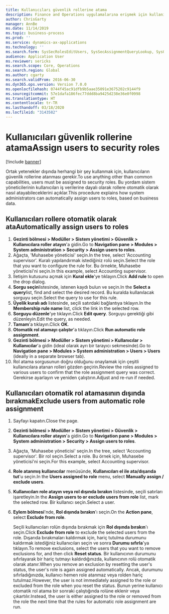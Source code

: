 ```yaml
---
title: Kullanıcıları güvenlik rollerine atama
description: Finance and Operations uygulamalarına erişmek için kullanıcıların güvenlik rolleri atanmış olmalıdır.
author: ChrisGarty
manager: AnnBe
ms.date: 11/14/2019
ms.topic: business-process
ms.prod: ''
ms.service: dynamics-ax-applications
ms.technology: ''
ms.search.form: SysSecRolesEditUsers, SysSecAssignmentQueryLookup, SysQueryForm, SysSecRoleExcludeUsers
audience: Application User
ms.reviewer: sericks
ms.search.scope: Core, Operations
ms.search.region: Global
ms.author: cgarty
ms.search.validFrom: 2016-06-30
ms.dyn365.ops.version: Version 7.0.0
ms.openlocfilehash: 0744f45ac91dfb9b5aae35091e3675202c9144f9
ms.sourcegitcommit: 57e1dafa186fec77ddd8ba9425d238e36e0f0998
ms.translationtype: HT
ms.contentlocale: tr-TR
ms.lasthandoff: 03/18/2020
ms.locfileid: "3143582"
---
```

# <a name="assign-users-to-security-roles"></a><span data-ttu-id="1252e-103">Kullanıcıları güvenlik rollerine atama</span><span class="sxs-lookup"><span data-stu-id="1252e-103">Assign users to security roles</span></span>

[!include [banner](../../includes/banner.md)]

<span data-ttu-id="1252e-104">Ortak yetenekler dışında herhangi bir şey kullanmak için, kullanıcıların güvenlik rollerine atanması gerekir.</span><span class="sxs-lookup"><span data-stu-id="1252e-104">To use anything other than common capabilities, users must be assigned to security roles.</span></span> <span data-ttu-id="1252e-105">Bu yordam sistem yöneticilerinin kullanıcıları iş verilerine dayalı olarak rollere otomatik olarak nasıl atayabileceklerini açıklar.</span><span class="sxs-lookup"><span data-stu-id="1252e-105">This procedure explains how system administrators can automatically assign users to roles, based on business data.</span></span> 

## <a name="automatically-assign-users-to-roles"></a><span data-ttu-id="1252e-106">Kullanıcıları rollere otomatik olarak ata</span><span class="sxs-lookup"><span data-stu-id="1252e-106">Automatically assign users to roles</span></span>
1. <span data-ttu-id="1252e-107">**Gezinti bölmesi > Modüller > Sistem yönetimi > Güvenlik > Kullanıcılara roller atayın**'a gidin.</span><span class="sxs-lookup"><span data-stu-id="1252e-107">Go to **Navigation pane > Modules > System administration > Security > Assign users to roles**.</span></span>
2. <span data-ttu-id="1252e-108">Ağaçta, 'Muhasebe yöneticisi' seçin.</span><span class="sxs-lookup"><span data-stu-id="1252e-108">In the tree, select 'Accounting supervisor'.</span></span> <span data-ttu-id="1252e-109">Kuralı yapılandırmak istediğiniz rolü seçin.</span><span class="sxs-lookup"><span data-stu-id="1252e-109">Select the role that you want to configure the rule for.</span></span> <span data-ttu-id="1252e-110">Bu örnekte, Muhasebe yöneticisi'ni seçin.</span><span class="sxs-lookup"><span data-stu-id="1252e-110">In this example, select Accounting supervisor.</span></span> 
3. <span data-ttu-id="1252e-111">İletişim kutusunu açmak için **Kural ekle**'ye tıklayın.</span><span class="sxs-lookup"><span data-stu-id="1252e-111">Click **Add rule** to open the drop dialog.</span></span>
4. <span data-ttu-id="1252e-112">**Sorgu seçin**listesinde, istenen kaydı bulun ve seçin.</span><span class="sxs-lookup"><span data-stu-id="1252e-112">In the **Select a query**list, find and select the desired record.</span></span> <span data-ttu-id="1252e-113">Bu kuralda kullanılacak sorguyu seçin.</span><span class="sxs-lookup"><span data-stu-id="1252e-113">Select the query to use for this rule.</span></span>  
5. <span data-ttu-id="1252e-114">**Üyelik kuralı adı** listesinde, seçili satırdaki bağlantıya tıklayın.</span><span class="sxs-lookup"><span data-stu-id="1252e-114">In the **Membership rule name** list, click the link in the selected row.</span></span>
6. <span data-ttu-id="1252e-115">**Sorguyu düzenle**'ye tıklayın.</span><span class="sxs-lookup"><span data-stu-id="1252e-115">Click **Edit query**.</span></span> <span data-ttu-id="1252e-116">Sorguyu gerektiği gibi düzenleyin.</span><span class="sxs-lookup"><span data-stu-id="1252e-116">Edit the query, as needed.</span></span>  
7. <span data-ttu-id="1252e-117">**Tamam**'a tıklayın.</span><span class="sxs-lookup"><span data-stu-id="1252e-117">Click **OK**.</span></span>
8. <span data-ttu-id="1252e-118">**Otomatik rol atamayı çalıştır**'a tıklayın.</span><span class="sxs-lookup"><span data-stu-id="1252e-118">Click **Run automatic role assignment**.</span></span>
9. <span data-ttu-id="1252e-119">**Gezinti bölmesi > Modüller > Sistem yönetimi > Kullanıcılar > Kullanıcılar**'a gidin (ideal olarak ayrı bir tarayıcı sekmesinde).</span><span class="sxs-lookup"><span data-stu-id="1252e-119">Go to **Navigation pane > Modules > System administration > Users > Users** (ideally in a separate browser tab).</span></span>
10. <span data-ttu-id="1252e-120">Rol atama sorgusunun doğru olduğunu onaylamak için çeşitli kullanıcılara atanan rolleri gözden geçirin.</span><span class="sxs-lookup"><span data-stu-id="1252e-120">Review the roles assigned to various users to confirm that the role assignment query was correct.</span></span> <span data-ttu-id="1252e-121">Gerekirse ayarlayın ve yeniden çalıştırın.</span><span class="sxs-lookup"><span data-stu-id="1252e-121">Adjust and re-run if needed.</span></span>

## <a name="exclude-users-from-automatic-role-assignment"></a><span data-ttu-id="1252e-122">Kullanıcıları otomatik rol atamasının dışında bırakmak</span><span class="sxs-lookup"><span data-stu-id="1252e-122">Exclude users from automatic role assignment</span></span>
1. <span data-ttu-id="1252e-123">Sayfayı kapatın.</span><span class="sxs-lookup"><span data-stu-id="1252e-123">Close the page.</span></span>
2. <span data-ttu-id="1252e-124">**Gezinti bölmesi > Modüller > Sistem yönetimi > Güvenlik > Kullanıcılara roller atayın**'a gidin.</span><span class="sxs-lookup"><span data-stu-id="1252e-124">Go to **Navigation pane > Modules > System administration > Security > Assign users to roles**.</span></span>
3. <span data-ttu-id="1252e-125">Ağaçta, 'Muhasebe yöneticisi' seçin.</span><span class="sxs-lookup"><span data-stu-id="1252e-125">In the tree, select 'Accounting supervisor'.</span></span> <span data-ttu-id="1252e-126">Bir rol seçin.</span><span class="sxs-lookup"><span data-stu-id="1252e-126">Select a role.</span></span> <span data-ttu-id="1252e-127">Bu örnek için, Muhasebe yöneticisi'ni seçin.</span><span class="sxs-lookup"><span data-stu-id="1252e-127">For this example, select Accounting supervisor.</span></span>  
4. <span data-ttu-id="1252e-128">**Role atanmış kullanıcılar** menüsünde, **Kullanıcıları el ile ata/dışarıda tut**'u seçin.</span><span class="sxs-lookup"><span data-stu-id="1252e-128">In the **Users assigned to role** menu, select **Manually assign / exclude users**.</span></span>
5. <span data-ttu-id="1252e-129">**Kullanıcıları role atayın veya rol dışında bırakın** listesinde, seçili satırları işaretleyin.</span><span class="sxs-lookup"><span data-stu-id="1252e-129">In the **Assign users to or exclude users from role** list, mark the selected row.</span></span> <span data-ttu-id="1252e-130">Bir kullanıcı seçin.</span><span class="sxs-lookup"><span data-stu-id="1252e-130">Select a user.</span></span>  
6. <span data-ttu-id="1252e-131">**Eylem bölmesi**'nde, **Rol dışında bırakın**'ı seçin.</span><span class="sxs-lookup"><span data-stu-id="1252e-131">On the **Action pane**, select **Exclude from role**.</span></span>
    
    <span data-ttu-id="1252e-132">Seçili kullanıcıları rolün dışında bırakmak için **Rol dışında bırakın**'ı seçin.</span><span class="sxs-lookup"><span data-stu-id="1252e-132">Click **Exclude from role** to exclude the selected users from the role.</span></span> <span data-ttu-id="1252e-133">Dışarıda bırakmaları kaldırmak için, hariç tutulma durumunu kaldırmak istediğiniz kullanıcıları seçin ve sonra **Durumu sıfırla**'ya tıklayın.</span><span class="sxs-lookup"><span data-stu-id="1252e-133">To remove exclusions, select the users that you want to remove exclusions for, and then click **Reset status**.</span></span> <span data-ttu-id="1252e-134">Bir kullanıcının durumunu sıfırlayarak bir hariç tutmayı kaldırdığınızda, kullanıcının rolü otomatik olarak atanır.</span><span class="sxs-lookup"><span data-stu-id="1252e-134">When you remove an exclusion by resetting the user's status, the user's role is again assigned automatically.</span></span> <span data-ttu-id="1252e-135">Ancak, durumunu sıfırladığınızda, kullanıcı hemen role atanmaz veya rolden hariç tutulmaz.</span><span class="sxs-lookup"><span data-stu-id="1252e-135">However, the user is not immediately assigned to the role or excluded from the role when you reset the status.</span></span> <span data-ttu-id="1252e-136">Bunun yerine kullanıcı otomatik rol atama bir sonraki çalıştığında rolüne eklenir veya çıkartılır.</span><span class="sxs-lookup"><span data-stu-id="1252e-136">Instead, the user is either assigned to the role or removed from the role the next time that the rules for automatic role assignment are run.</span></span>  
